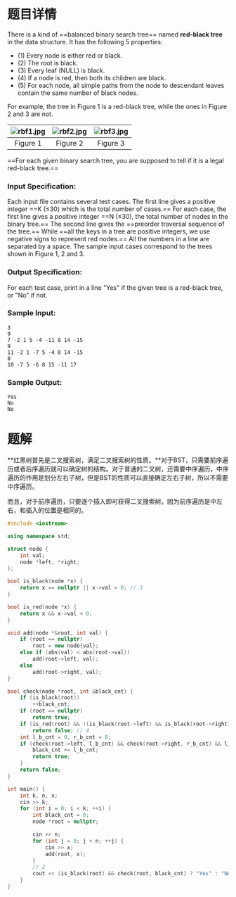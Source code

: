 # 题目详情
There is a kind of ==balanced binary search tree== named **red-black tree** in the data structure. It has the following 5 properties:

*   (1) Every node is either red or black.
*   (2) The root is black.
*   (3) Every leaf (NULL) is black.
*   (4) If a node is red, then both its children are black.
*   (5) For each node, all simple paths from the node to descendant leaves contain the same number of black nodes.

For example, the tree in Figure 1 is a red-black tree, while the ones in Figure 2 and 3 are not.

| ![rbf1.jpg](https://images.ptausercontent.com/eff80bd4-c833-4818-9786-81680d1b304a.jpg) | ![rbf2.jpg](https://images.ptausercontent.com/b11184df-eaab-451c-b7d4-7fc1dc82b028.jpg) | ![rbf3.jpg](https://images.ptausercontent.com/625c532b-22fc-47b9-80ea-0537cf00d922.jpg) |
| :----------------------------------------------------------: | :----------------------------------------------------------: | :----------------------------------------------------------: |
|                           Figure 1                           |                           Figure 2                           |                           Figure 3                           |

==For each given binary search tree, you are supposed to tell if it is a legal red-black tree.==

### Input Specification:

Each input file contains several test cases. The first line gives a positive integer ==K ($\le$30) which is the total number of cases.== For each case, the first line gives a positive integer ==N ($\le$30), the total number of nodes in the binary tree.== The second line gives the ==preorder traversal sequence of the tree.== While ==all the keys in a tree are positive integers, we use negative signs to represent red nodes.== All the numbers in a line are separated by a space. The sample input cases correspond to the trees shown in Figure 1, 2 and 3.

### Output Specification:

For each test case, print in a line "Yes" if the given tree is a red-black tree, or "No" if not.

### Sample Input:

    3
    9
    7 -2 1 5 -4 -11 8 14 -15
    9
    11 -2 1 -7 5 -4 8 14 -15
    8
    10 -7 5 -6 8 15 -11 17


### Sample Output:

    Yes
    No
    No

# 题解

**红黑树首先是二叉搜索树，满足二叉搜索树的性质。**对于BST，只需要前序遍历或者后序遍历就可以确定树的结构。对于普通的二叉树，还需要中序遍历，中序遍历的作用是划分左右子树，但是BST的性质可以直接确定左右子树，所以不需要中序遍历。

而且，对于前序遍历，只要逐个插入即可获得二叉搜索树。因为前序遍历是中左右，和插入的位置是相同的。

```cpp
#include <iostream>

using namespace std;

struct node {
    int val;
    node *left, *right;
};

bool is_black(node *x) {
    return x == nullptr || x->val > 0; // 3
}

bool is_red(node *x) {
    return x && x->val < 0;
}

void add(node *&root, int val) {
    if (root == nullptr)
        root = new node{val};
    else if (abs(val) < abs(root->val))
        add(root->left, val);
    else
        add(root->right, val);
}

bool check(node *root, int &black_cnt) {
    if (is_black(root))
        ++black_cnt;
    if (root == nullptr)
        return true;
    if (is_red(root) && !(is_black(root->left) && is_black(root->right)))
        return false; // 4
    int l_b_cnt = 0, r_b_cnt = 0;
    if (check(root->left, l_b_cnt) && check(root->right, r_b_cnt) && l_b_cnt == r_b_cnt) { // 5
        black_cnt += l_b_cnt;
        return true;
    }
    return false;
}

int main() {
    int k, n, x;
    cin >> k;
    for (int i = 0; i < k; ++i) {
        int black_cnt = 0;
        node *root = nullptr;

        cin >> n;
        for (int j = 0; j < n; ++j) {
            cin >> x;
            add(root, x);
        }
        // 2
        cout << (is_black(root) && check(root, black_cnt) ? "Yes" : "No") << "\n";
    }
}
```





